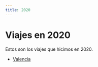 ```yaml
---
title: 2020
---
```


# Viajes en 2020

Estos son los viajes que hicimos en 2020.

- [Valencia](./valencia)
